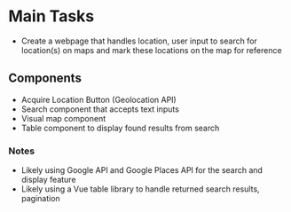 # Main Tasks
- Create a webpage that handles location, user input to search for location(s) on maps and mark these locations on the map for reference

## Components
- Acquire Location Button (Geolocation API)
- Search component that accepts text inputs
- Visual map component
- Table component to display found results from search

### Notes
- Likely using Google API and Google Places API for the search and display feature
- Likely using a Vue table library to handle returned search results, pagination
